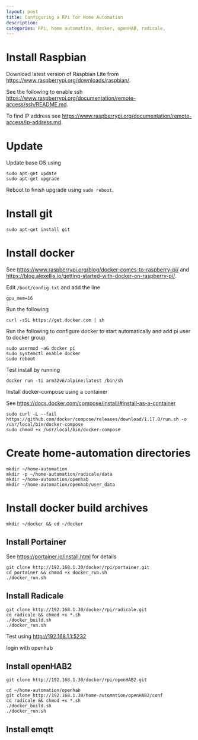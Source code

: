 ```yaml
---
layout: post
title: Configuring a RPi for Home Automation
description:
categories: RPi, home automation, docker, openHAB, radicale,
---
```


# Install Raspbian

Download latest version of Raspbian Lite from https://www.raspberrypi.org/downloads/raspbian/.

See the following to enable ssh https://www.raspberrypi.org/documentation/remote-access/ssh/README.md.

To find IP address see https://www.raspberrypi.org/documentation/remote-access/ip-address.md.

# Update

Update base OS using

```
sudo apt-get update
sudo apt-get upgrade
```

Reboot to finish upgrade using `sudo reboot`.

# Install git

```
sudo apt-get install git
```

# Install docker

See https://www.raspberrypi.org/blog/docker-comes-to-raspberry-pi/ and https://blog.alexellis.io/getting-started-with-docker-on-raspberry-pi/.

Edit `/boot/config.txt` and add the line

```
gpu_mem=16
```

Run the following

```
curl -sSL https://get.docker.com | sh
```

Run the following to configure docker to start automatically and add pi user to docker group

```
sudo usermod -aG docker pi
sudo systemctl enable docker
sudo reboot
```

Test install by running

```
docker run -ti arm32v6/alpine:latest /bin/sh
```

Install docker-compose using a container

See https://docs.docker.com/compose/install/#install-as-a-container

```
sudo curl -L --fail https://github.com/docker/compose/releases/download/1.17.0/run.sh -o /usr/local/bin/docker-compose
sudo chmod +x /usr/local/bin/docker-compose
```

# Create home-automation directories

```
mkdir ~/home-automation
mkdir -p ~/home-automation/radicale/data
mkdir ~/home-automation/openhab
mkdir ~/home-automation/openhab/user_data
```

# Install docker build archives

```
mkdir ~/docker && cd ~/docker
```

## Install Portainer

See https://portainer.io/install.html for details

```
git clone http://192.168.1.30/docker/rpi/portainer.git
cd portainer && chmod +x docker_run.sh
./docker_run.sh
```

## Install Radicale

```
git clone http://192.168.1.30/docker/rpi/radicale.git
cd radicale && chmod +x *.sh
./docker_build.sh
./docker_run.sh
```

Test using http://192.168.1.1:5232

login with openhab



## Install openHAB2

```
git clone http://192.168.1.30/docker/rpi/openHAB2.git

cd ~/home-automation/openhab
git clone http://192.168.1.30/home-automation/openHAB2/conf
cd radicale && chmod +x *.sh
./docker_build.sh
./docker_run.sh
```


## Install emqtt
